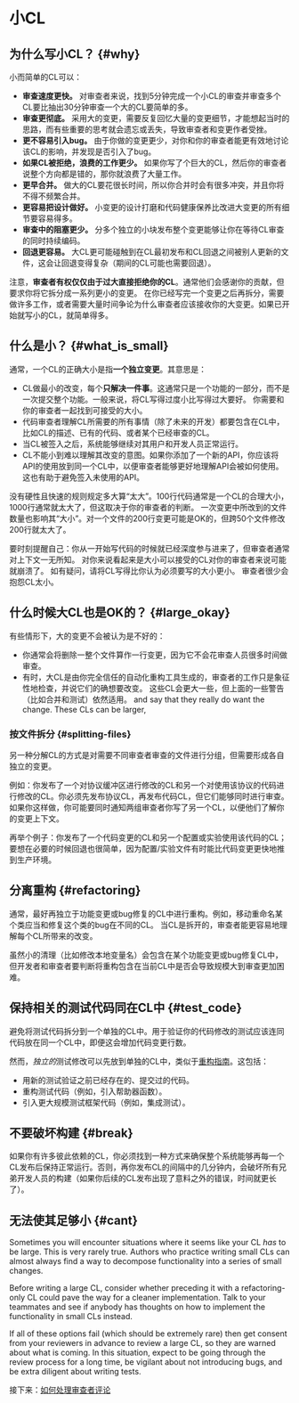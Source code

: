 # 小CL



## 为什么写小CL？ {#why}

小而简单的CL可以：

-   **审查速度更快。** 对审查者来说，找到5分钟完成一个小CL的审查并审查多个CL要比抽出30分钟审查一个大的CL要简单的多。
-   **审查更彻底。** 采用大的变更，需要反复回忆大量的变更细节，才能想起当时的思路，而有些重要的思考就会遗忘或丢失，导致审查者和变更作者受挫。
-   **更不容易引入bug。** 由于你做的变更更少，对你和你的审查者能更有效地讨论该CL的影响，并发现是否引入了bug。
-   **如果CL被拒绝，浪费的工作更少。** 如果你写了个巨大的CL，然后你的审查者说整个方向都是错的，那你就浪费了大量工作。
-   **更早合并。** 做大的CL要花很长时间，所以你合并时会有很多冲突，并且你将不得不频繁合并。
-   **更容易把设计做好。** 小变更的设计打磨和代码健康保养比改进大变更的所有细节要容易得多。
-   **审查中的阻塞更少。** 分多个独立的小块发布整个变更能够让你在等待CL审查的同时持续编码。
-   **回退更容易。** 大CL更可能碰触到在CL最初发布和CL回退之间被别人更新的文件，这会让回退变得复杂（期间的CL可能也需要回退）。

注意，**审查者有权仅仅由于过大直接拒绝你的CL**。通常他们会感谢你的贡献，但要求你将它拆分成一系列更小的变更。
在你已经写完一个变更之后再拆分，需要做许多工作，或者需要大量时间争论为什么审查者应该接收你的大变更。如果已开始就写小的CL，就简单得多。

## 什么是小？ {#what_is_small}

通常，一个CL的正确大小是指**一个独立变更**。其意思是：

-   CL做最小的改变，每个**只解决一件事**。这通常只是一个功能的一部分，而不是一次提交整个功能。一般来说，将CL写得过度小比写得过大要好。
    你需要和你的审查者一起找到可接受的大小。
-   代码审查者理解CL所需要的所有事情（除了未来的开发）都要包含在CL中，比如CL的描述、已有的代码、或者某个已经审查的CL。
-   当CL被签入之后，系统能够继续对其用户和开发人员正常运行。
-   CL不能小到难以理解其改变的意图。如果你添加了一个新的API，你应该将API的使用放到同一个CL中，以便审查者能够更好地理解API会被如何使用。
    这也有助于避免签入未使用的API。

没有硬性且快速的规则规定多大算“太大”。100行代码通常是一个CL的合理大小，1000行通常就太大了，但这取决于你的审查者的判断。
一次变更中所改到的文件数量也影响其“大小”。对一个文件的200行变更可能是OK的，但跨50个文件修改200行就太大了。

要时刻提醒自己：你从一开始写代码的时候就已经深度参与进来了，但审查者通常对上下文一无所知。
对你来说看起来是大小可以接受的CL对你的审查者来说可能就崩溃了。
如有疑问，请将CL写得比你认为必须要写的大小更小。
审查者很少会抱怨CL太小。

## 什么时候大CL也是OK的？ {#large_okay}

有些情形下，大的变更不会被认为是不好的：

-   你通常会将删除一整个文件算作一行变更，因为它不会花审查人员很多时间做审查。
-   有时，大CL是由你完全信任的自动化重构工具生成的，审查者的工作只是象征性地检查，并说它们的确想要改变。
    这些CL会更大一些，但上面的一些警告（比如合并和测试）依然适用。
    and say that they really do want the change. These CLs can be larger,

### 按文件拆分 {#splitting-files}

另一种分解CL的方式是对需要不同审查者审查的文件进行分组，但需要形成各自独立的变更。

例如：你发布了一个对协议缓冲区进行修改的CL和另一个对使用该协议的代码进行修改的CL。你必须先发布协议CL，再发布代码CL，但它们能够同时进行审查。
如果你这样做，你可能要同时通知两组审查者你写了另一个CL，以便他们了解你的变更上下文。


再举个例子：你发布了一个代码变更的CL和另一个配置或实验使用该代码的CL；要想在必要的时候回退也很简单，因为配置/实验文件有时能比代码变更更快地推到生产环境。

## 分离重构 {#refactoring}

通常，最好再独立于功能变更或bug修复的CL中进行重构。例如，移动重命名某个类应当和修复这个类的bug在不同的CL。
当CL是拆开的，审查者能更容易地理解每个CL所带来的改变。

虽然小的清理（比如修改本地变量名）会包含在某个功能变更或bug修复CL中，但开发者和审查者要判断将重构包含在当前CL中是否会导致规模大到审查更加困难。

## 保持相关的测试代码同在CL中 {#test_code}

避免将测试代码拆分到一个单独的CL中。用于验证你的代码修改的测试应该连同代码放在同一个CL中，即便这会增加代码变更行数。

然而，<i>独立的</i>测试修改可以先放到单独的CL中，类似于[重构指南](#refactoring)。这包括：

*   用新的测试验证之前已经存在的、提交过的代码。
*   重构测试代码（例如，引入帮助器函数）。
*   引入更大规模测试框架代码（例如，集成测试）。

## 不要破坏构建 {#break}

如果你有许多彼此依赖的CL，你必须找到一种方式来确保整个系统能够再每一个CL发布后保持正常运行。否则，再你发布CL的间隔中的几分钟内，会破坏所有兄弟开发人员的构建（如果你后续的CL发布出现了意料之外的错误，时间就更长了）。

## 无法使其足够小 {#cant}

Sometimes you will encounter situations where it seems like your CL *has* to be
large. This is very rarely true. Authors who practice writing small CLs can
almost always find a way to decompose functionality into a series of small
changes.

Before writing a large CL, consider whether preceding it with a refactoring-only
CL could pave the way for a cleaner implementation. Talk to your teammates and
see if anybody has thoughts on how to implement the functionality in small CLs
instead.

If all of these options fail (which should be extremely rare) then get consent
from your reviewers in advance to review a large CL, so they are warned about
what is coming. In this situation, expect to be going through the review process
for a long time, be vigilant about not introducing bugs, and be extra diligent
about writing tests.

接下来：[如何处理审查者评论](handling-comments.md)
